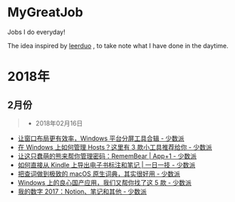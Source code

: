 # MyGreatJob
Jobs I do everyday!

The idea inspired by [leerduo](https://github.com/leerduo) , to take note what I have done in the daytime.

# 2018年
## 2月份
> - 2018年02月16日
- [让窗口布局更有效率，Windows 平台分屏工具合辑 - 少数派](https://sspai.com/post/43187)
- [在 Windows 上如何管理 Hosts？这里有 3 款小工具推荐给你 - 少数派](https://sspai.com/post/43248)
- [让这只蠢萌的熊来帮你管理密码：RememBear | App+1 - 少数派](https://sspai.com/post/43255)
- [如何直接从 Kindle 上导出电子书标注和笔记 | 一日一技 - 少数派](https://sspai.com/post/43180)
- [把查词做到极致的 macOS 原生词典，其实很好用 - 少数派](https://sspai.com/post/43155)
- [Windows 上的良心国产应用，我们又帮你找了这 5 款 - 少数派](https://sspai.com/post/43058)
- [我的数字 2017：Notion、笔记和其他 - 少数派](https://sspai.com/post/43026)


